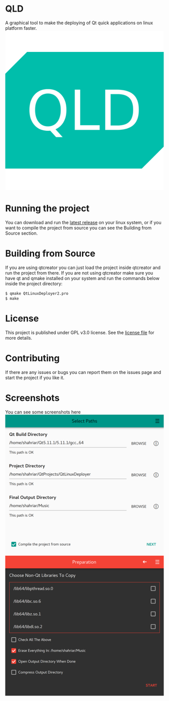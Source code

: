 # QLD
A graphical tool to make the deploying of Qt quick applications on linux platform faster.
![Icon](icon.png)


# Running the project
You can download and run the [latest release]() on your linux system, or if you want to compile the project from source you can see the Building from Source section.

# Building from Source
If you are using qtcreator you can just load the project inside qtcreator and run the project from there. If you are not using qtcreator make sure you have qt and qmake installed on your system and run the commands below inside the project directory:

``` shell
$ qmake QtLinuxDeployer2.pro
$ make
```

# License
This project is published under GPL v3.0 license. See the [license file](LICENSE.md) for more details.

# Contributing
If there are any issues or bugs you can report them on the issues page and start the project if you like it.

# Screenshots
You can see some screenshots here
![screenshot1](Screenshots/screenshot1.png)
![screenshot2](Screenshots/screenshot7.png)
